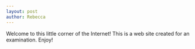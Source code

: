 ```yaml
---
layout: post
author: Rebecca
---
```

Welcome to this little corner of the Internet! This is a web site created for an examination. Enjoy!